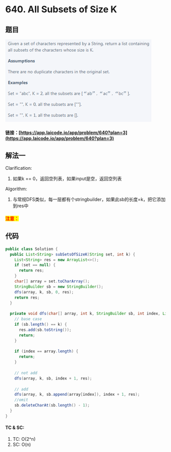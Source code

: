 # 640. All Subsets of Size K

## 题目

![](<.gitbook/assets/image (10).png>)

#### 链接：[https://app.laicode.io/app/problem/640?plan=3](https://app.laicode.io/app/problem/640?plan=3)

## 解法一

Clarification:&#x20;

1. 如果k == 0，返回空列表，如果input是空，返回空列表

Algorithm:&#x20;

1. 与常规DFS类似，每一层都有个stringbuilder，如果此sb的长度=k，把它添加到res中

#### <mark style="color:red;">注意：</mark>

## 代码

```java
public class Solution {
  public List<String> subSetsOfSizeK(String set, int k) {
    List<String> res = new ArrayList<>();
    if (set == null) {
      return res;
    }
    char[] array = set.toCharArray();
    StringBuilder sb = new StringBuilder();
    dfs(array, k, sb, 0, res);
    return res;
  }

  private void dfs(char[] array, int k, StringBuilder sb, int index, List<String> res) {
    // base case
    if (sb.length() == k) {
      res.add(sb.toString());
      return;
    }

    if (index == array.length) {
      return;
    }

    // not add
    dfs(array, k, sb, index + 1, res);

    // add
    dfs(array, k, sb.append(array[index]), index + 1, res);
    //omit
    sb.deleteCharAt(sb.length() - 1);
  }
}

```

#### TC & SC:&#x20;

1. TC: O(2^n)
2. SC: O(n)
